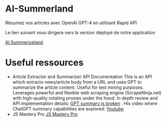 # AI-Summerland

Résumez vos articles avec OpenAI GPT-4 en utilisant Rapid API

Le lien suivant vous dirigera vers la version déployé de notre application

[AI Summerizeland](https://neon-peony-3f402b.netlify.app/)


# Useful ressources
 - Article Extractor and Summarizer API Documentation
This is an API which extracts news/article body from a URL and uses GPT to summarize the article content. Useful for text mining purposes. Leverages powerful and flexible web scraping engine (ScrapeNinja.net) with high-quality rotating proxies under the hood. In depth review and API implementation details: [GPT summary is broken](https://pixeljets.com/blog/gpt-summary-is-broken/ ) . His video where ChatGPT summary capabilities are explored: [Youtube](https://youtu.be/hRQqJtgYz_Q)
 - JS Mastery Pro
 [JS Mastery Pro](https://jsmastery.pro)
 


